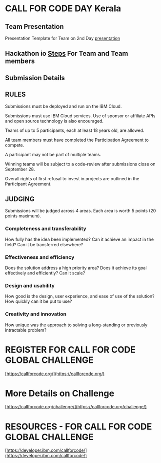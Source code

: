 # CALL FOR CODE DAY Kerala

## Team Presentation

Presentation Template for Team on 2nd Day [presentation](https://github.com/IBMDevConnect/callforcodekerala/blob/master/Hackathon%20Presentation%20Template%20-%20CFC%20Kerala.pptx)

## Hackathon io [Steps](https://github.com/IBMDevConnect/callforcodekerala/blob/master/hackathon_io_steps.docx) For Team and Team members

## Submission Details 


## RULES

Submissions must be deployed and run on the IBM Cloud.

Submissions must use IBM Cloud services. Use of sponsor or affiliate APIs and open source technology is also encouraged.

Teams of up to 5 participants, each at least 18 years old, are allowed.

All team members must have completed the Participation Agreement to compete.

A participant may not be part of multiple teams.

Winning teams will be subject to a code-review after submissions close on September 28.

Overall rights of first refusal to invest in projects are outlined in the Participant Agreement.



## JUDGING

Submissions will be judged across 4 areas. Each area is worth 5 points (20 points maximum).
### Completeness and transferability

How fully has the idea been implemented? Can it achieve an impact in the field? Can it be transferred elsewhere?

### Effectiveness and efficiency

Does the solution address a high priority area? Does it achieve its goal effectively and efficiently? Can it scale?

### Design and usability

How good is the design, user experience, and ease of use of the solution? How quickly can it be put to use?

### Creativity and innovation

How unique was the approach to solving a long-standing or previously intractable problem?



# REGISTER FOR CALL FOR CODE GLOBAL CHALLENGE

[https://callforcode.org/](https://callforcode.org/)

# More Details on Challenge
[https://callforcode.org/challenge/](https://callforcode.org/challenge/)

# RESOURCES -  FOR CALL FOR CODE GLOBAL CHALLENGE 

[https://developer.ibm.com/callforcode/](https://developer.ibm.com/callforcode/)

